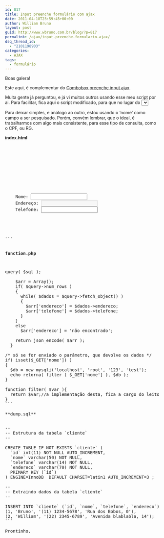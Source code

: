 ```yaml
---
id: 817
title: Input preenche formulário com ajax
date: 2011-04-18T23:59:45+00:00
author: William Bruno
layout: post
guid: http://www.wbruno.com.br/blog/?p=817
permalink: /ajax/input-preenche-formulario-ajax/
dsq_thread_id:
  - "2101198903"
categories:
  - AJAX
tags:
  - formulário
---
```

Boas galera!

Este aqui, é complementar do <a href="http://www.wbruno.com.br/2009/08/26/combobox-preenche-input-ajax/" target="_blank">Combobox preenche input ajax</a>.

Muita gente já perguntou, e já vi muitos outros usando esse meu script por ai. Para facilitar, fica aqui o script modificado, para que no lugar do <var><select></var>, seja um <var><input></var>, que no evento **onblur**, vai preencher o restante do formulário.
  
<!--more-->


  
Para deixar simples, e análogo ao outro, estou usando o &#8216;nome&#8217; como campo a ser pesquisado. Porém, convém lembrar, que o ideal, é trabalharmos com algo mais consistente, para esse tipo de consulta, como o CPF, ou RG.

**index.html**

<pre class="html"><html>
<head>
  <script type="text/javascript" src="http://ajax.googleapis.com/ajax/libs/jquery/1.5.2/jquery.min.js"></script>
  <script type="text/javascript">
  $(document).ready(function(){
    $("input[name='nome']").blur(function(){
      var $endereco = $("input[name='endereco']");
      var $telefone = $("input[name='telefone']");

      $endereco.val('Carregando...');
      $telefone.val('Carregando...');

        $.getJSON(
          'function.php',
          { nome: $( this ).val() },
          function( json )
          {
            $endereco.val( json.endereco );
            $telefone.val( json.telefone );
          }
        );
    });
  });
  </script>
</head>
<body>
  <form action="" method="post">
    <label>Nome: <input type="text" name="nome" /></label>
    <label>Endereço: <input name="endereco" type="text" disabled="disabled" value="" /></label>
    <label>Telefone: <input type="text" name="telefone" value="" /></label>
  </form>
</body>
</html>
```

**function.php**

<pre class="php"><?php
  /**
   * função que devolve em formato JSON os dados do cliente
   */
  function retorna( $nome, $db )
  {
    $sql = "SELECT `id`, `nome`, `telefone`, `endereco`
      FROM `cliente` WHERE `nome` = '{$nome}' ";

    $query = $db->query( $sql );

    $arr = Array();
    if( $query->num_rows )
    {
      while( $dados = $query->fetch_object() )
      {
        $arr['endereco'] = $dados->endereco;
        $arr['telefone'] = $dados->telefone;
      }
    }
    else
      $arr['endereco'] = 'não encontrado';

    return json_encode( $arr );
  }

/* só se for enviado o parâmetro, que devolve os dados */
if( isset($_GET['nome']) )
{
  $db = new mysqli('localhost', 'root', '123', 'test');
  echo retorna( filter ( $_GET['nome'] ), $db );
}

function filter( $var ){
  return $var;//a implementação desta, fica a cargo do leitor
}
```

**dump.sql**

<pre class="sql">--
-- Estrutura da tabela `cliente`
--

CREATE TABLE IF NOT EXISTS `cliente` (
  `id` int(11) NOT NULL AUTO_INCREMENT,
  `nome` varchar(50) NOT NULL,
  `telefone` varchar(14) NOT NULL,
  `endereco` varchar(70) NOT NULL,
  PRIMARY KEY (`id`)
) ENGINE=InnoDB  DEFAULT CHARSET=latin1 AUTO_INCREMENT=3 ;

--
-- Extraindo dados da tabela `cliente`
--

INSERT INTO `cliente` (`id`, `nome`, `telefone`, `endereco`) VALUES
(1, 'Bruno', '(11) 1234-5678', 'Rua dos Bobos, 0'),
(2, 'William', '(22) 2345-6789', 'Avenida blablabla, 14');
```

Prontinho.